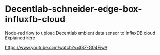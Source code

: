 # Decentlab-schneider-edge-box-influxfb-cloud
Node-red flow to upload Decentlab ambient data sensor to InfluxDB cloud
Explained here

https://www.youtube.com/watch?v=8SZ-G04FjwA

